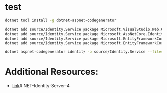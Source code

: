 # test
```sh
dotnet tool install -g dotnet-aspnet-codegenerator

dotnet add source/Identity.Service package Microsoft.VisualStudio.Web.CodeGeneration.Design
dotnet add source/Identity.Service package Microsoft.AspNetCore.Identity.UI
dotnet add source/Identity.Service package Microsoft.EntityFrameworkCore.Design
dotnet add source/Identity.Service package Microsoft.EntityFrameworkCore.SqlServer

dotnet aspnet-codegenerator identity -p source/Identity.Service --files "Account.Register"
```

# Additional Resources: 
* [link](https://docs.microsoft.com/en-us/aspnet/core/security/authentication/identity?view=aspnetcore-5.0&tabs=netcore-cli)# NET-Identity-Server-4
